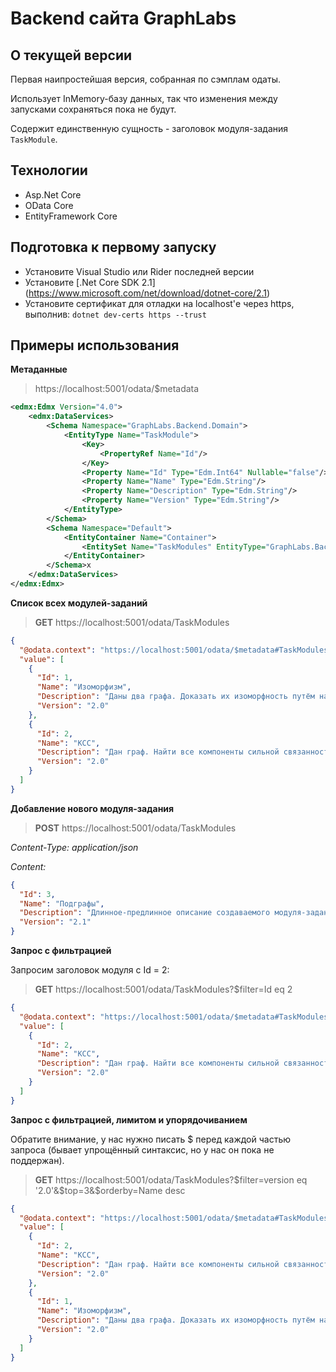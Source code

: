 # Backend сайта GraphLabs

## О текущей версии
Первая наипростейшая версия, собранная по сэмплам одаты.

Использует InMemory-базу данных, так что изменения между запусками сохраняться пока не будут.

Содержит единственную сущность - заголовок модуля-задания `TaskModule`.

## Технологии
* Asp.Net Core
* OData Core
* EntityFramework Core

## Подготовка к первому запуску
* Установите Visual Studio или Rider последней версии
* Установите [.Net Core SDK 2.1] (https://www.microsoft.com/net/download/dotnet-core/2.1)
* Установите сертификат для отладки на localhost'е через https, выполнив:
`dotnet dev-certs https --trust`

## Примеры использования
**Метаданные**
> https://localhost:5001/odata/$metadata

```xml
<edmx:Edmx Version="4.0">
    <edmx:DataServices>
        <Schema Namespace="GraphLabs.Backend.Domain">
            <EntityType Name="TaskModule">
                <Key>
                    <PropertyRef Name="Id"/>
                </Key>
                <Property Name="Id" Type="Edm.Int64" Nullable="false"/>
                <Property Name="Name" Type="Edm.String"/>
                <Property Name="Description" Type="Edm.String"/>
                <Property Name="Version" Type="Edm.String"/>
            </EntityType>
        </Schema>
        <Schema Namespace="Default">
            <EntityContainer Name="Container">
                <EntitySet Name="TaskModules" EntityType="GraphLabs.Backend.Domain.TaskModule"/>
            </EntityContainer>
        </Schema>x
    </edmx:DataServices>
</edmx:Edmx>
```

**Список всех модулей-заданий**
> **GET** https://localhost:5001/odata/TaskModules

```json
{
  "@odata.context": "https://localhost:5001/odata/$metadata#TaskModules",
  "value": [
    {
      "Id": 1,
      "Name": "Изоморфизм",
      "Description": "Даны два графа. Доказать их изоморфность путём наложения вершин одного графа на вершины другого, или обосновать, почему это невозможно.",
      "Version": "2.0"
    },
    {
      "Id": 2,
      "Name": "КСС",
      "Description": "Дан граф. Найти все компоненты сильной связанности.",
      "Version": "2.0"
    }
  ]
}
```

**Добавление нового модуля-задания**
> **POST** https://localhost:5001/odata/TaskModules

_Content-Type: application/json_

_Content:_
```json
{
  "Id": 3,
  "Name": "Подграфы",
  "Description": "Длинное-предлинное описание создаваемого модуля-задания.",
  "Version": "2.1"
}
```

**Запрос с фильтрацией**

Запросим заголовок модуля с Id = 2:
> **GET** https://localhost:5001/odata/TaskModules?$filter=Id eq 2
```json
{
  "@odata.context": "https://localhost:5001/odata/$metadata#TaskModules",
  "value": [
    {
      "Id": 2,
      "Name": "КСС",
      "Description": "Дан граф. Найти все компоненты сильной связанности.",
      "Version": "2.0"
    }
  ]
}
```

**Запрос с фильтрацией, лимитом и упорядочиванием**

Обратите внимание, у нас нужно писать $ перед каждой частью запроса (бывает упрощённый синтаксис, но у нас он пока не поддержан).
> **GET** https://localhost:5001/odata/TaskModules?$filter=version eq '2.0'&$top=3&$orderby=Name desc
```json
{
  "@odata.context": "https://localhost:5001/odata/$metadata#TaskModules",
  "value": [
    {
      "Id": 2,
      "Name": "КСС",
      "Description": "Дан граф. Найти все компоненты сильной связанности.",
      "Version": "2.0"
    },
    {
      "Id": 1,
      "Name": "Изоморфизм",
      "Description": "Даны два графа. Доказать их изоморфность путём наложения вершин одного графа на вершины другого, или обосновать, почему это невозможно.",
      "Version": "2.0"
    }
  ]
}
```
